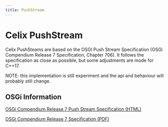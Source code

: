 ```yaml
---
title: PushStream
---
```


# Celix PushStream

Celix PushSteams are based on the OSGI Push Stream Specification (OSGi Compendium Release 7 Specification, Chapter 706).
It follows the specification as close as possible, but some adjustments are mode for C++17.

NOTE: this implementation is still experiment and the api and behaviour will probably still change.  

## OSGi Information

[OSGi Compendium Release 7 Push Stream Specification (HTML)](https://osgi.org/specification/osgi.cmpn/7.0.0/util.pushstream.html)

[OSGi Compendium Release 7 Specification (PDF)](https://docs.osgi.org/download/r7/osgi.cmpn-7.0.0.pdf)
